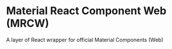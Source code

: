 # Material React Component Web (MRCW)
A layer of React wrapper for official Material Components (Web)
